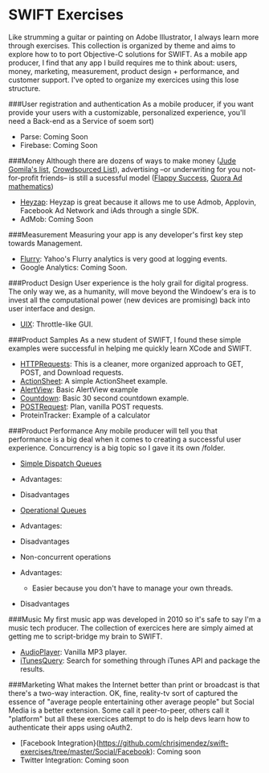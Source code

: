 SWIFT Exercises
===

Like strumming a guitar or painting on Adobe Illustrator, I always learn more through exercises. This collection is organized by theme and aims to explore how to to port Objective-C solutions for SWIFT. As a mobile app producer, I find that any app I build requires me to think about: users, money, marketing, measurement, product design + performance, and customer support. I've opted to organize my exercices using this lose structure. 

###User registration and authentication
As a mobile producer, if you want provide your users with a customizable, personalized experience, you'll need a Back-end as a Service of soem sort)
- Parse: Coming Soon
- Firebase: Coming Soon

###Money
Although there are dozens of ways to make money ([Jude Gomila's list](http://blog.judegomila.com/post/49038646693/101-business-models), [Crowdsourced List](https://hackpad.com/Web-and-Mobile-Revenue-Models-Ch2paBpUyIU)), advertising –or underwriting for you not-for-profit friends– is still a sucessful model ([Flappy Success](http://www.businessinsider.com/flappy-bird-is-doing-50000-in-revenue-per-day-2014-2), [Quora Ad mathematics](http://www.quora.com/How-is-it-even-possible-for-Flappy-Bird-to-be-making-50K-day))
- [Heyzap](https://github.com/chrisjmendez/swift-exercises/tree/master/Advertising/Heyzap): Heyzap is great because it allows me to use Admob, Applovin, Facebook Ad Network and iAds through a single SDK.
- AdMob: Coming Soon

###Measurement
Measuring your app is any developer's first key step towards Management.
- [Flurry](https://github.com/chrisjmendez/swift-exercises/tree/master/Analytics/Flurry): Yahoo's Flurry analytics is very good at logging events. 
- Google Analytics: Coming Soon. 

###Product Design
User experience is the holy grail for digital progress.  The only way we, as a humanity, will move beyond the Windoew's era is to invest all the computational power (new devices are promising) back into user interface and design. 
- [UIX](https://github.com/chrisjmendez/swift-exercises/tree/master/GUI/UIX): Throttle-like GUI.

###Product Samples
As a new student of SWIFT, I found these simple examples were successful in helping me quickly learn XCode and SWIFT. 
- [HTTPRequests](https://github.com/chrisjmendez/swift-exercises/tree/master/Basic/HTTPRequests): This is a cleaner, more organized approach to GET, POST, and Download requests.
- [ActionSheet](https://github.com/chrisjmendez/swift-exercises/tree/master/Basic/ActionSheet): A simple ActionSheet example.
- [AlertView](https://github.com/chrisjmendez/swift-exercises/tree/master/Basic/AlertView): Basic AlertView example
- [Countdown](https://github.com/chrisjmendez/swift-exercises/tree/master/Basic/Countdown): Basic 30 second countdown example.
- [POSTRequest](https://github.com/chrisjmendez/swift-exercises/tree/master/Basic/POSTRequest): Plan, vanilla POST requests.
- ProteinTracker: Example of a calculator

###Product Performance
Any mobile producer will tell you that performance is a big deal when it comes to creating a successful user experience. Concurrency is a big topic so I gave it its own /folder.
- [Simple Dispatch Queues](https://github.com/chrisjmendez/swift-exercises/tree/master/Concurrency/Dispatch%20Queues)
 - Advantages:
 - Disadvantages 

- [Operational Queues](https://github.com/chrisjmendez/swift-exercises/tree/master/Concurrency/Operational%20Queues)
 - Advantages:
 - Disadvantages 
- Non-concurrent operations
 - Advantages:
   - Easier because you don't have to manage your own threads.
 - Disadvantages 

###Music
My first music app was developed in 2010 so it's safe to say I'm a music tech producer. The collection of exercices here are simply aimed at getting me to script-bridge my brain to SWIFT.
- [AudioPlayer](https://github.com/chrisjmendez/swift-exercises/tree/master/Music/AudioPlayer): Vanilla MP3 player.
- [iTunesQuery](https://github.com/chrisjmendez/swift-exercises/tree/master/Music/iTunesQuery): Search for something through iTunes API and package the results.

###Marketing
What makes the Internet better than print or broadcast is that there's a two-way interaction. OK, fine, reality-tv sort of captured the essence of "average people entertaining other average people" but Social Media is a better extension. Some call it peer-to-peer, others call it "platform" but all these exercices attempt to do is help devs learn how to authenticate their apps using oAuth2. 
- [Facebook Integration}(https://github.com/chrisjmendez/swift-exercises/tree/master/Social/Facebook): Coming soon
- Twitter Integration: Coming soon


